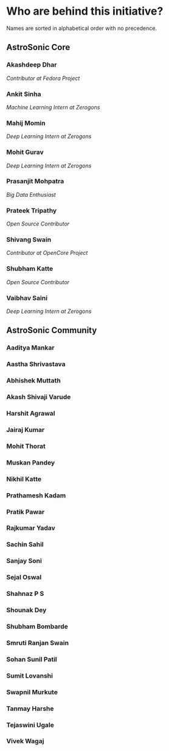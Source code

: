 # Who are behind this initiative?

Names are sorted in alphabetical order with no precedence.

## AstroSonic Core

### Akashdeep Dhar
*Contributor at Fedora Project*

### Ankit Sinha
*Machine Learning Intern at Zerogons*

### Mahij Momin
*Deep Learning Intern at Zerogons*

### Mohit Gurav
*Deep Learning Intern at Zerogons*

### Prasanjit Mohpatra
*Big Data Enthusiast*

### Prateek Tripathy
*Open Source Contributor*

### Shivang Swain
*Contributor at OpenCore Project*

### Shubham Katte
*Open Source Contributor*

### Vaibhav Saini
*Deep Learning Intern at Zerogons*

## AstroSonic Community

### Aaditya Mankar
### Aastha Shrivastava
### Abhishek Muttath
### Akash Shivaji Varude
### Harshit Agrawal
### Jairaj Kumar
### Mohit Thorat
### Muskan Pandey
### Nikhil Katte
### Prathamesh Kadam
### Pratik Pawar
### Rajkumar Yadav
### Sachin Sahil
### Sanjay Soni
### Sejal Oswal 
### Shahnaz P S
### Shounak Dey
### Shubham Bombarde
### Smruti Ranjan Swain
### Sohan Sunil Patil
### Sumit Lovanshi
### Swapnil Murkute
### Tanmay Harshe 
### Tejaswini Ugale
### Vivek Wagaj
